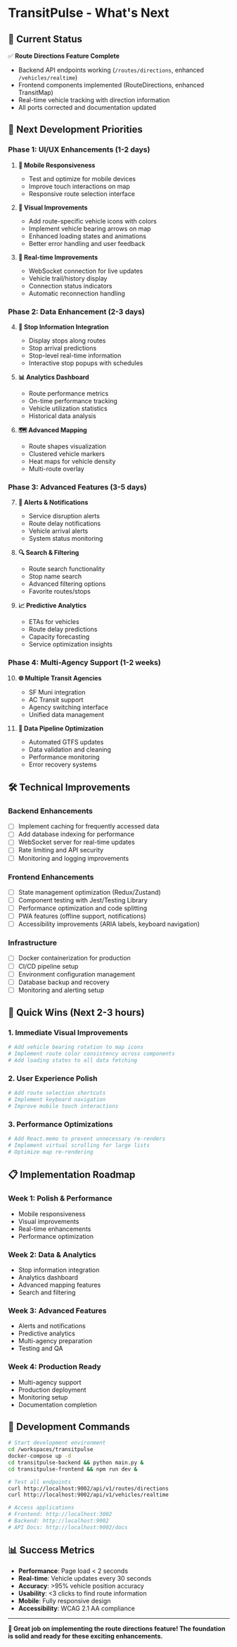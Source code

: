 # TransitPulse - What's Next

## 🎯 **Current Status**
✅ **Route Directions Feature Complete**
- Backend API endpoints working (`/routes/directions`, enhanced `/vehicles/realtime`)
- Frontend components implemented (RouteDirections, enhanced TransitMap)
- Real-time vehicle tracking with direction information
- All ports corrected and documentation updated

## 🚀 **Next Development Priorities**

### **Phase 1: UI/UX Enhancements (1-2 days)**

1. **📱 Mobile Responsiveness**
   - Test and optimize for mobile devices
   - Improve touch interactions on map
   - Responsive route selection interface

2. **🎨 Visual Improvements**
   - Add route-specific vehicle icons with colors
   - Implement vehicle bearing arrows on map
   - Enhanced loading states and animations
   - Better error handling and user feedback

3. **🔄 Real-time Improvements**
   - WebSocket connection for live updates
   - Vehicle trail/history display
   - Connection status indicators
   - Automatic reconnection handling

### **Phase 2: Data Enhancement (2-3 days)**

4. **🚏 Stop Information Integration**
   - Display stops along routes
   - Stop arrival predictions
   - Stop-level real-time information
   - Interactive stop popups with schedules

5. **📊 Analytics Dashboard**
   - Route performance metrics
   - On-time performance tracking
   - Vehicle utilization statistics
   - Historical data analysis

6. **🗺️ Advanced Mapping**
   - Route shapes visualization
   - Clustered vehicle markers
   - Heat maps for vehicle density
   - Multi-route overlay

### **Phase 3: Advanced Features (3-5 days)**

7. **🔔 Alerts & Notifications**
   - Service disruption alerts
   - Route delay notifications
   - Vehicle arrival alerts
   - System status monitoring

8. **🔍 Search & Filtering**
   - Route search functionality
   - Stop name search
   - Advanced filtering options
   - Favorite routes/stops

9. **📈 Predictive Analytics**
   - ETAs for vehicles
   - Route delay predictions
   - Capacity forecasting
   - Service optimization insights

### **Phase 4: Multi-Agency Support (1-2 weeks)**

10. **🌐 Multiple Transit Agencies**
    - SF Muni integration
    - AC Transit support
    - Agency switching interface
    - Unified data management

11. **🔄 Data Pipeline Optimization**
    - Automated GTFS updates
    - Data validation and cleaning
    - Performance monitoring
    - Error recovery systems

## 🛠️ **Technical Improvements**

### **Backend Enhancements**
- [ ] Implement caching for frequently accessed data
- [ ] Add database indexing for performance
- [ ] WebSocket server for real-time updates
- [ ] Rate limiting and API security
- [ ] Monitoring and logging improvements

### **Frontend Enhancements**
- [ ] State management optimization (Redux/Zustand)
- [ ] Component testing with Jest/Testing Library
- [ ] Performance optimization and code splitting
- [ ] PWA features (offline support, notifications)
- [ ] Accessibility improvements (ARIA labels, keyboard navigation)

### **Infrastructure**
- [ ] Docker containerization for production
- [ ] CI/CD pipeline setup
- [ ] Environment configuration management
- [ ] Database backup and recovery
- [ ] Monitoring and alerting setup

## 🎯 **Quick Wins (Next 2-3 hours)**

### **1. Immediate Visual Improvements**
```bash
# Add vehicle bearing rotation to map icons
# Implement route color consistency across components
# Add loading states to all data fetching
```

### **2. User Experience Polish**
```bash
# Add route selection shortcuts
# Implement keyboard navigation
# Improve mobile touch interactions
```

### **3. Performance Optimizations**
```bash
# Add React.memo to prevent unnecessary re-renders
# Implement virtual scrolling for large lists
# Optimize map re-rendering
```

## 📋 **Implementation Roadmap**

### **Week 1: Polish & Performance**
- Mobile responsiveness
- Visual improvements
- Real-time enhancements
- Performance optimization

### **Week 2: Data & Analytics**
- Stop information integration
- Analytics dashboard
- Advanced mapping features
- Search and filtering

### **Week 3: Advanced Features**
- Alerts and notifications
- Predictive analytics
- Multi-agency preparation
- Testing and QA

### **Week 4: Production Ready**
- Multi-agency support
- Production deployment
- Monitoring setup
- Documentation completion

## 🔧 **Development Commands**

```bash
# Start development environment
cd /workspaces/transitpulse
docker-compose up -d
cd transitpulse-backend && python main.py &
cd transitpulse-frontend && npm run dev &

# Test all endpoints
curl http://localhost:9002/api/v1/routes/directions
curl http://localhost:9002/api/v1/vehicles/realtime

# Access applications
# Frontend: http://localhost:3002
# Backend: http://localhost:9002
# API Docs: http://localhost:9002/docs
```

## 📊 **Success Metrics**

- **Performance**: Page load < 2 seconds
- **Real-time**: Vehicle updates every 30 seconds
- **Accuracy**: >95% vehicle position accuracy
- **Usability**: <3 clicks to find route information
- **Mobile**: Fully responsive design
- **Accessibility**: WCAG 2.1 AA compliance

---

**🎉 Great job on implementing the route directions feature! The foundation is solid and ready for these exciting enhancements.**

